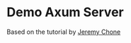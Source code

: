 # Demo Axum Server

Based on the tutorial by [Jeremy Chone](https://www.youtube.com/watch?v=XZtlD_m59sM)
